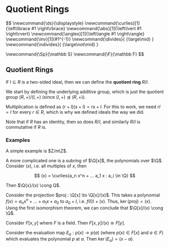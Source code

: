 # Quotient Rings

$$
\newcommand{\ds}{\displaystyle}
\newcommand{\curlies}[1]{\left\lbrace #1 \right\rbrace}
\newcommand{\abs}[1]{\left\lvert #1 \right\rvert}
\newcommand{\angles}[1]{\left\langle #1 \right\rangle}
\newcommand{\inv}[1]{#1^{-1}}
\newcommand{\divides}{ {\large\mid} }
\newcommand{\ndivides}{ {\large\not\mid} }

\newcommand{\Sp}{\mathbb S}
\newcommand{\F}{\mathbb F}
$$

## Quotient Rings

If $I \subseteq R$ is a two-sided ideal, then we can define the **quotient ring** $R/I$.

We start by defining the underlying additive group, which is just the quotient group $(R, +)/(I, +)$ (since $(I, +) \trianglelefteq (R, +)$).

Multiplication is defined as $(r + I)(s + I) = rs + I$. For this to work, we need $rI = I$ for every $r \in R$, which is why we defined ideals the way we did.

Note that if $R$ has an identity, then so does $R/I$, and similarly $R/I$ is commutative if $R$ is.

### Examples

A simple example is $Z/m\Z$.

A more complicated one is a subring of $\Q[x]$, the polynomials over $\Q$. Consider $(x)$, i.e. all multiples of $x$, then

$$
(x) = \curlies{a_n x^n + ...  a_1 x : a_i \in \Q}
$$

Then $\Q{x}/(x) \cong Q$.

Consider the projection $proj : \Q[x] \to \Q[x]/(x)$. This takes a polynomial $f(x) = a_n x^n + ... + a_1 x + a_0$ to $a_0 + I$, i.e. $f(0) + (x)$. Thus, $\ker(proj) = (x)$. Using the first isomorphism theorem, we can conclude that $\Q[x]/(x) \cong \Q$.

Consider $F[x, y]$ where $F$ is a field. Then $F[x, y]/(x) \cong F[y]$.

Consider the evaluation map $E_a : p(x) \to p(a)$ (where $p(x) \in F[x]$ and $a \in F$) which evaluates the polynomial $p$ at $a$. Then $\ker(E_a) = (x - a)$.